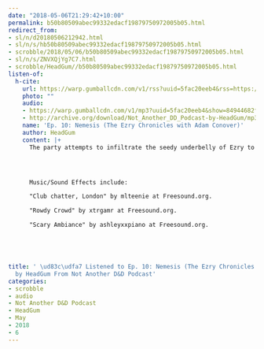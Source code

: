```yaml
---
date: "2018-05-06T21:29:42+10:00"
permalink: b50b80509abec99332edacf19879750972005b05.html
redirect_from:
- sl/n/d20180506212942.html
- sl/n/s/hb50b80509abec99332edacf19879750972005b05.html
- scrobble/2018/05/06/b50b80509abec99332edacf19879750972005b05.html
- sl/n/s/ZNVXQjYg7C7.html
- scrobble/HeadGum//b50b80509abec99332edacf19879750972005b05.html
listen-of:
  h-cite:
    url: https://warp.gumballcdn.com/v1/rss?uuid=5fac20eeb4&rss=https://rss.art19.com/not-another-d-and-d-podcast
    photo: ""
    audio:
    - https://warp.gumballcdn.com/v1/mp3?uuid=5fac20eeb4&show=84944682f0&mp3=http://rss.art19.com/episodes/0388d783-379b-4f1e-828b-4d66c9bc03d3.mp3
    - http://archive.org/download/Not_Another_DD_Podcast-by-HeadGum/mp3
    name: 'Ep. 10: Nemesis (The Ezry Chronicles with Adam Conover)'
    author: HeadGum
    content: |+
      The party attempts to infiltrate the seedy underbelly of Ezry to track down Skullis -- a notorious R. Cane dealer and killer of Stunkbug's brother. Hardwon becomes a prize fighter, Moonshine is hellbent on stealing a little blue hat, Beverly becomes a valet, and Stunkbug comes face to face with his nemesis, who is much different than he remembers. Adam Conover joins us!




      Music/Sound Effects include:

      "Club chatter, London" by mlteenie at Freesound.org.

      "Rowdy Crowd" by xtrgamr at Freesound.org.

      "Scary Ambiance" by ashleyxxpiano at Freesound.org.





title: ' \ud83c\udfa7 Listened to Ep. 10: Nemesis (The Ezry Chronicles with Adam Conover)
  by HeadGum From Not Another D&D Podcast'
categories:
- scrobble
- audio
- Not Another D&D Podcast
- HeadGum
- May
- 2018
- 6
---
```

